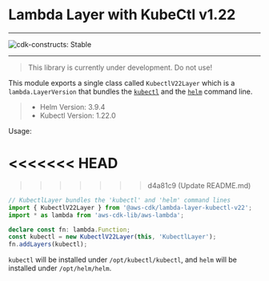 # Lambda Layer with KubeCtl v1.22
<!--BEGIN STABILITY BANNER-->

---

![cdk-constructs: Stable](https://img.shields.io/badge/cdk--constructs-stable-success.svg?style=for-the-badge)

---

> This library is currently under development. Do not use!

<!--END STABILITY BANNER-->

This module exports a single class called `KubectlV22Layer` which is a `lambda.LayerVersion` that
bundles the [`kubectl`](https://kubernetes.io/docs/reference/kubectl/kubectl/) and the
[`helm`](https://helm.sh/) command line.

> - Helm Version: 3.9.4
> - Kubectl Version: 1.22.0
> 

Usage:

<<<<<<< HEAD
=======



>>>>>>> d4a81c9 (Update README.md)
```ts
// KubectlLayer bundles the 'kubectl' and 'helm' command lines
import { KubectlV22Layer } from '@aws-cdk/lambda-layer-kubectl-v22';
import * as lambda from 'aws-cdk-lib/aws-lambda';

declare const fn: lambda.Function;
const kubectl = new KubectlV22Layer(this, 'KubectlLayer');
fn.addLayers(kubectl);
```

`kubectl` will be installed under `/opt/kubectl/kubectl`, and `helm` will be installed under `/opt/helm/helm`.
